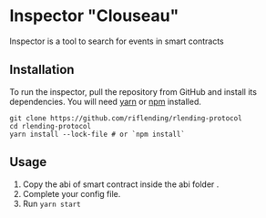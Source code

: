 Inspector "Clouseau"
=================
Inspector is a tool to search for events in smart contracts

Installation
------------
To run the inspector, pull the repository from GitHub and install its dependencies. You will need [yarn](https://yarnpkg.com/lang/en/docs/install/) or [npm](https://docs.npmjs.com/cli/install) installed.

    git clone https://github.com/riflending/rlending-protocol
    cd rlending-protocol
    yarn install --lock-file # or `npm install`

Usage
------------
1. Copy the abi of smart contract inside the abi folder .
2. Complete your config file.
3. Run `yarn start`
